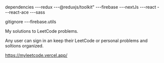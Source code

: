 dependencies
---redux
---@reduxjs/toolkit"
---firebase
---nextJs
---react
---react-ace
---sass

gitignore
---firebase.utils

My solutions to LeetCode problems.

Any user can sign in an keep their LeetCode or personal problems and soltions organized.

https://myleetcode.vercel.app/
